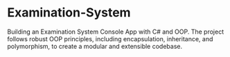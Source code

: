 # Examination-System
Building an Examination System Console App with C# and OOP.
The project follows robust OOP principles, including encapsulation, inheritance, and polymorphism, to create a modular and extensible codebase.
